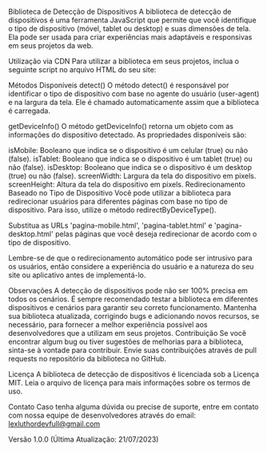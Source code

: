 Biblioteca de Detecção de Dispositivos
A biblioteca de detecção de dispositivos é uma ferramenta JavaScript que permite que você identifique o tipo de dispositivo (móvel, tablet ou desktop) e suas dimensões de tela. Ela pode ser usada para criar experiências mais adaptáveis e responsivas em seus projetos da web.

Utilização via CDN
Para utilizar a biblioteca em seus projetos, inclua o seguinte script no arquivo HTML do seu site:

<!DOCTYPE html>
<html>
<head>
  <title>Seu Título</title>
</head>
<body>
  <!-- Inclua a biblioteca via CDN -->
  <script src="https://cdn.jsdelivr.net/gh/LexLuthorDev/detector-de-dispositivo@master/detector-de-dispositivo.js"></script>
  <script>
    // Agora você pode usar a biblioteca
    console.log(DeviceDetector.getDeviceInfo());
  </script>
</body>
</html>

Métodos Disponíveis
detect()
O método detect() é responsável por identificar o tipo de dispositivo com base no agente do usuário (user-agent) e na largura da tela. Ele é chamado automaticamente assim que a biblioteca é carregada.

getDeviceInfo()
O método getDeviceInfo() retorna um objeto com as informações do dispositivo detectado. As propriedades disponíveis são:

isMobile: Booleano que indica se o dispositivo é um celular (true) ou não (false).
isTablet: Booleano que indica se o dispositivo é um tablet (true) ou não (false).
isDesktop: Booleano que indica se o dispositivo é um desktop (true) ou não (false).
screenWidth: Largura da tela do dispositivo em pixels.
screenHeight: Altura da tela do dispositivo em pixels.
Redirecionamento Baseado no Tipo de Dispositivo
Você pode utilizar a biblioteca para redirecionar usuários para diferentes páginas com base no tipo de dispositivo. Para isso, utilize o método redirectByDeviceType().

<!DOCTYPE html>
<html>
<head>
  <title>Redirecionamento baseado no tipo de dispositivo</title>
</head>
<body>
  <!-- Inclua a biblioteca via CDN -->
  <script src="https://cdn.jsdelivr.net/npm/sua-biblioteca@1.0.0/device-detector.js"></script>
  <script>
    // Redirecionar os usuários para URLs específicas com base no tipo de dispositivo
    DeviceDetector.redirectByDeviceType('pagina-mobile.html', 'pagina-tablet.html', 'pagina-desktop.html');
  </script>
</body>
</html>

Substitua as URLs 'pagina-mobile.html', 'pagina-tablet.html' e 'pagina-desktop.html' pelas páginas que você deseja redirecionar de acordo com o tipo de dispositivo.

Lembre-se de que o redirecionamento automático pode ser intrusivo para os usuários, então considere a experiência do usuário e a natureza do seu site ou aplicativo antes de implementá-lo.

Observações
A detecção de dispositivos pode não ser 100% precisa em todos os cenários. É sempre recomendado testar a biblioteca em diferentes dispositivos e cenários para garantir seu correto funcionamento.
Mantenha sua biblioteca atualizada, corrigindo bugs e adicionando novos recursos, se necessário, para fornecer a melhor experiência possível aos desenvolvedores que a utilizam em seus projetos.
Contribuição
Se você encontrar algum bug ou tiver sugestões de melhorias para a biblioteca, sinta-se à vontade para contribuir. Envie suas contribuições através de pull requests no repositório da biblioteca no GitHub.

Licença
A biblioteca de detecção de dispositivos é licenciada sob a Licença MIT. Leia o arquivo de licença para mais informações sobre os termos de uso.

Contato
Caso tenha alguma dúvida ou precise de suporte, entre em contato com nossa equipe de desenvolvedores através do email: lexluthordevfull@gmail.com

Versão
1.0.0 (Última Atualização: 21/07/2023)

